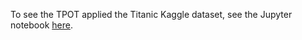 To see the TPOT applied the Titanic Kaggle dataset, see the Jupyter notebook [here](https://github.com/rhiever/tpot/blob/master/tutorials/Titanic_Kaggle.ipynb).
